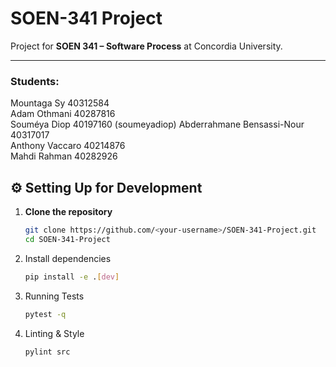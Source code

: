 # SOEN-341 Project

Project for **SOEN 341 – Software Process** at Concordia University.

---
### Students:
   Mountaga Sy  40312584  
   Adam Othmani 40287816  
   Souméya Diop 40197160  (soumeyadiop)
   Abderrahmane Bensassi-Nour 40317017  
   Anthony Vaccaro 40214876  
   Mahdi Rahman 40282926  

   

## ⚙️ Setting Up for Development

1. **Clone the repository**
   ```bash
   git clone https://github.com/<your-username>/SOEN-341-Project.git
   cd SOEN-341-Project

2. Install dependencies
   ```bash
   pip install -e .[dev]

3. Running Tests
   ```bash
   pytest -q

4. Linting & Style
   ```bash
   pylint src

